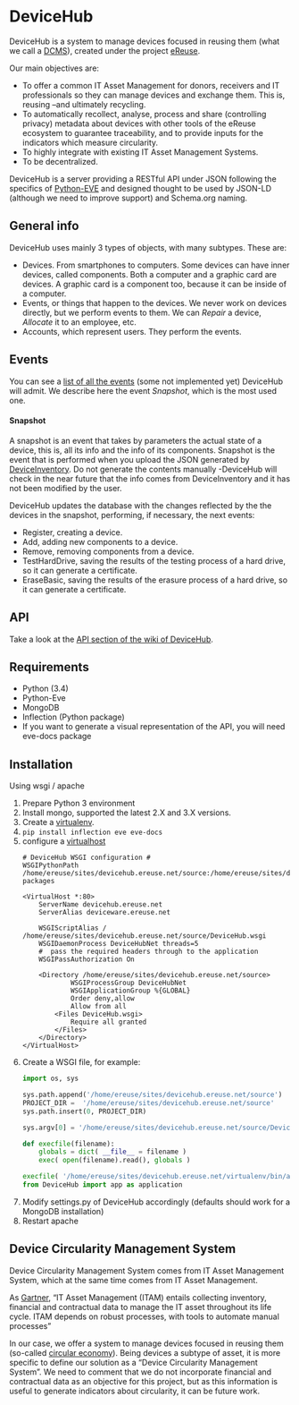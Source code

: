 # DeviceHub

DeviceHub is a system to manage devices focused in reusing them (what we call a [DCMS](#device-circularity-management-system)),
created under the project [eReuse](https://www.ereuse.org).

Our main objectives are:

* To offer a common IT Asset Management for donors, receivers and IT professionals so they can manage devices and exchange them.
This is, reusing –and ultimately recycling.
* To automatically recollect, analyse, process and share (controlling privacy) metadata about devices with other tools of the
eReuse ecosystem to guarantee traceability, and to provide inputs for the indicators which measure circularity.
* To highly integrate with existing IT Asset Management Systems.
* To be decentralized.

DeviceHub is a server providing a RESTful API under JSON following the specifics of [Python-EVE](http://python-eve.org/features.html)
and designed thought to be used by JSON-LD (although we need to improve support) and Schema.org naming.

## General info
DeviceHub uses mainly 3 types of objects, with many subtypes. These are:

- Devices. From smartphones to computers. Some devices can have inner devices, called components. Both a computer and
a graphic card are devices. A graphic card is a component too, because it can be inside of a computer.
- Events, or things that happen to the devices. We never work on devices directly, but we perform
events to them. We can *Repair* a device, *Allocate* it to an employee, etc.
- Accounts, which represent users. They perform the events.

## Events
You can see a [list of all the events](https://wiki.ereuse.org/arch:events) (some not implemented yet) DeviceHub will admit.
We describe here the event *Snapshot*, which is the most used one.

#### Snapshot
A snapshot is an event that takes by parameters the actual state of a device, this is,
all its info and the info of its components. Snapshot is the event that is performed when you upload the JSON generated
by [DeviceInventory](https://github.com/eReuse/device-inventory). Do not generate the contents manually -DeviceHub will check in the near future that the info comes from DeviceInventory
and it has not been modified by the user.

DeviceHub updates the database with the changes reflected by the the devices in the snapshot, performing, if necessary, the next events:

- Register, creating a device.
- Add, adding new components to a device.
- Remove, removing components from a device.
- TestHardDrive, saving the results of the testing process of a hard drive, so it can generate a certificate.
- EraseBasic, saving the results of the erasure process of a hard drive, so it can generate a certificate.

## API
Take a look at the [API section of the wiki of DeviceHub](https://github.com/eReuse/DeviceHub/wiki/API).

## Requirements
* Python (3.4)
* Python-Eve
* MongoDB
* Inflection (Python package)
* If you want to generate a visual representation of the API, you will need eve-docs package

## Installation
Using wsgi / apache

1.  Prepare Python 3 environment
1.  Install mongo, supported the latest 2.X and 3.X versions.
2.  Create a [virtualenv](http://docs.python-guide.org/en/latest/dev/virtualenvs/).
3.  ``pip install inflection eve eve-docs``
4.  configure a [virtualhost](http://ubuntuforums.org/showthread.php?t=794248#post_4958995)
    ```
    # DeviceHub WSGI configuration #
    WSGIPythonPath /home/ereuse/sites/devicehub.ereuse.net/source:/home/ereuse/sites/devicehub.ereuse.net/virtualenv/lib/python3.4/site-packages

    <VirtualHost *:80>
        ServerName devicehub.ereuse.net
        ServerAlias deviceware.ereuse.net

        WSGIScriptAlias / /home/ereuse/sites/devicehub.ereuse.net/source/DeviceHub.wsgi
        WSGIDaemonProcess DeviceHubNet threads=5
        #  pass the required headers through to the application
        WSGIPassAuthorization On

        <Directory /home/ereuse/sites/devicehub.ereuse.net/source>
                WSGIProcessGroup DeviceHubNet
                WSGIApplicationGroup %{GLOBAL}
                Order deny,allow
                Allow from all
            <Files DeviceHub.wsgi>
                Require all granted
            </Files>
        </Directory>
    </VirtualHost>
    ```
5.  Create a WSGI file, for example:
    ```python
    import os, sys

    sys.path.append('/home/ereuse/sites/devicehub.ereuse.net/source')
    PROJECT_DIR =  '/home/ereuse/sites/devicehub.ereuse.net/source'
    sys.path.insert(0, PROJECT_DIR)

    sys.argv[0] = '/home/ereuse/sites/devicehub.ereuse.net/source/DeviceHub.py'

    def execfile(filename):
        globals = dict( __file__ = filename )
        exec( open(filename).read(), globals )

    execfile( '/home/ereuse/sites/devicehub.ereuse.net/virtualenv/bin/activate_this.py')
    from DeviceHub import app as application
    ```
6.  Modify settings.py of DeviceHub accordingly (defaults should work for a MongoDB installation)
7.  Restart apache

## Device Circularity Management System
Device Circularity Management System comes from IT Asset Management System, which at the same time comes from IT Asset Management.

As [Gartner](http://www.gartner.com/it-glossary/it-asset-management-itam), “IT Asset Management (ITAM) entails
collecting inventory, financial and contractual data to manage the IT asset throughout its life cycle.
ITAM depends on robust processes, with tools to automate manual processes”

In our case, we offer a system to manage devices focused in reusing them (so-called [circular economy](http://www.ellenmacarthurfoundation.org/circular-economy)).
Being devices a subtype of asset, it is more specific to define our solution as a “Device Circularity Management System”.
We need to comment that we do not incorporate financial and contractual data as an objective for this project,
but as this information is useful to generate indicators about circularity, it can be future work.